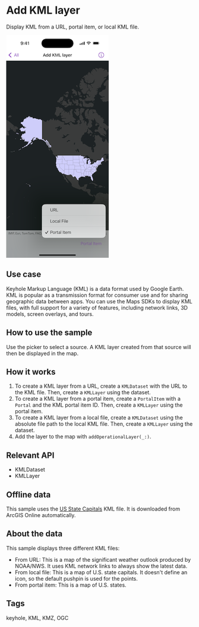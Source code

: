# Add KML layer

Display KML from a URL, portal item, or local KML file.

![Screenshot of Add KML layer sample](add-kml-layer.png)

## Use case

Keyhole Markup Language (KML) is a data format used by Google Earth. KML is popular as a transmission format for consumer use and for sharing geographic data between apps. You can use the Maps SDKs to display KML files, with full support for a variety of features, including network links, 3D models, screen overlays, and tours.

## How to use the sample

Use the picker to select a source. A KML layer created from that source will then be displayed in the map.

## How it works

1. To create a KML layer from a URL, create a `KMLDataset` with the URL to the KML file. Then, create a `KMLLayer` using the dataset.
2. To create a KML layer from a portal item, create a `PortalItem` with a `Portal` and the KML portal item ID. Then, create a `KMLLayer` using the portal item.
3. To create a KML layer from a local file, create a `KMLDataset` using the absolute file path to the local KML file. Then, create a `KMLLayer` using the dataset.
4. Add the layer to the map with `addOperationalLayer(_:)`.

## Relevant API

* KMLDataset
* KMLLayer

## Offline data

This sample uses the [US State Capitals](https://www.arcgis.com/home/item.html?id=324e4742820e46cfbe5029ff2c32cb1f) KML file. It is downloaded from ArcGIS Online automatically.

## About the data

This sample displays three different KML files:

* From URL: This is a map of the significant weather outlook produced by NOAA/NWS. It uses KML network links to always show the latest data.
* From local file: This is a map of U.S. state capitals. It doesn't define an icon, so the default pushpin is used for the points.
* From portal item: This is a map of U.S. states.

## Tags

keyhole, KML, KMZ, OGC
